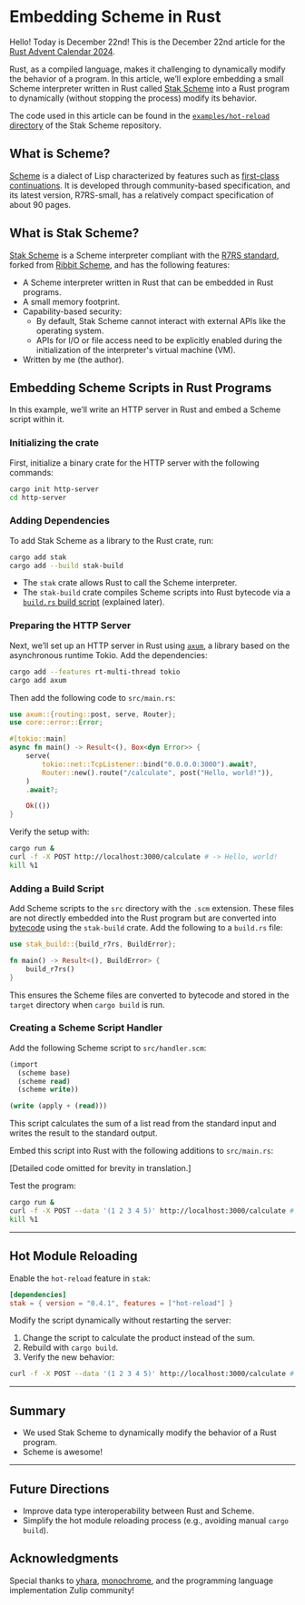 # Embedding Scheme in Rust

Hello! Today is December 22nd! This is the December 22nd article for the [Rust Advent Calendar 2024](https://qiita.com/advent-calendar/2024/rust).

Rust, as a compiled language, makes it challenging to dynamically modify the behavior of a program. In this article, we’ll explore embedding a small Scheme interpreter written in Rust called [Stak Scheme][stak] into a Rust program to dynamically (without stopping the process) modify its behavior.

The code used in this article can be found in the [`examples/hot-reload` directory](https://github.com/raviqqe/stak/tree/main/examples/hot-reload) of the Stak Scheme repository.

## What is Scheme?

[Scheme](https://www.scheme.org/) is a dialect of Lisp characterized by features such as [first-class continuations](https://en.wikipedia.org/wiki/Continuation). It is developed through community-based specification, and its latest version, R7RS-small, has a relatively compact specification of about 90 pages.

## What is Stak Scheme?

[Stak Scheme][stak] is a Scheme interpreter compliant with the [R7RS standard](https://r7rs.org/), forked from [Ribbit Scheme](https://github.com/udem-dlteam/ribbit), and has the following features:

- A Scheme interpreter written in Rust that can be embedded in Rust programs.
- A small memory footprint.
- Capability-based security:
  - By default, Stak Scheme cannot interact with external APIs like the operating system.
  - APIs for I/O or file access need to be explicitly enabled during the initialization of the interpreter's virtual machine (VM).
- Written by me (the author).

## Embedding Scheme Scripts in Rust Programs

In this example, we’ll write an HTTP server in Rust and embed a Scheme script within it.

### Initializing the crate

First, initialize a binary crate for the HTTP server with the following commands:

```sh
cargo init http-server
cd http-server
```

### Adding Dependencies

To add Stak Scheme as a library to the Rust crate, run:

```sh
cargo add stak
cargo add --build stak-build
```

- The `stak` crate allows Rust to call the Scheme interpreter.
- The `stak-build` crate compiles Scheme scripts into Rust bytecode via a [`build.rs` build script](https://doc.rust-lang.org/cargo/reference/build-scripts.html) (explained later).

### Preparing the HTTP Server

Next, we’ll set up an HTTP server in Rust using [`axum`](https://github.com/tokio-rs/axum), a library based on the asynchronous runtime Tokio. Add the dependencies:

```sh
cargo add --features rt-multi-thread tokio
cargo add axum
```

Then add the following code to `src/main.rs`:

```rust
use axum::{routing::post, serve, Router};
use core::error::Error;

#[tokio::main]
async fn main() -> Result<(), Box<dyn Error>> {
    serve(
        tokio::net::TcpListener::bind("0.0.0.0:3000").await?,
        Router::new().route("/calculate", post("Hello, world!")),
    )
    .await?;

    Ok(())
}
```

Verify the setup with:

```sh
cargo run &
curl -f -X POST http://localhost:3000/calculate # -> Hello, world!
kill %1
```

### Adding a Build Script

Add Scheme scripts to the `src` directory with the `.scm` extension. These files are not directly embedded into the Rust program but are converted into [bytecode](https://en.wikipedia.org/wiki/Bytecode) using the `stak-build` crate. Add the following to a `build.rs` file:

```rust
use stak_build::{build_r7rs, BuildError};

fn main() -> Result<(), BuildError> {
    build_r7rs()
}
```

This ensures the Scheme files are converted to bytecode and stored in the `target` directory when `cargo build` is run.

### Creating a Scheme Script Handler

Add the following Scheme script to `src/handler.scm`:

```scheme
(import
  (scheme base)
  (scheme read)
  (scheme write))

(write (apply + (read)))
```

This script calculates the sum of a list read from the standard input and writes the result to the standard output.

Embed this script into Rust with the following additions to `src/main.rs`:

[Detailed code omitted for brevity in translation.]

Test the program:

```sh
cargo run &
curl -f -X POST --data '(1 2 3 4 5)' http://localhost:3000/calculate # -> 15
kill %1
```

---

## Hot Module Reloading

Enable the `hot-reload` feature in `stak`:

```toml
[dependencies]
stak = { version = "0.4.1", features = ["hot-reload"] }
```

Modify the script dynamically without restarting the server:

1. Change the script to calculate the product instead of the sum.
2. Rebuild with `cargo build`.
3. Verify the new behavior:

```sh
curl -f -X POST --data '(1 2 3 4 5)' http://localhost:3000/calculate # -> 720
```

---

## Summary

- We used Stak Scheme to dynamically modify the behavior of a Rust program.
- Scheme is awesome!

---

## Future Directions

- Improve data type interoperability between Rust and Scheme.
- Simplify the hot module reloading process (e.g., avoiding manual `cargo build`).

## Acknowledgments

Special thanks to [yhara](https://github.com/yhara), [monochrome](https://github.com/sisshiki1969), and the programming language implementation Zulip community!

[stak]: https://github.com/raviqqe/stak
